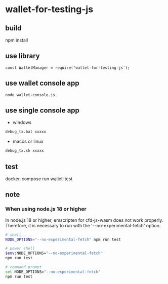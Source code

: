 # wallet-for-testing-js

## build

npm install

## use library

```nodejs
const WalletManager = require('wallet-for-testing-js');
```

## use wallet console app

```nodejs
node wallet-console.js
```

## use single console app

- windows

```bat
debug_tx.bat xxxxx
```

- macos or linux

```sh
debug_tx.sh xxxxx
```

## test

docker-compose run wallet-test

## note

### When using node.js 18 or higher

In node.js 18 or higher, emscripten for cfd-js-wasm does not work properly.
Therefore, it is necessary to run with the '--no-experimental-fetch' option.

```sh
# shell
NODE_OPTIONS="--no-experimental-fetch" npm run test

# power shell
$env:NODE_OPTIONS="--no-experimental-fetch"
npm run test

# command prompt
set NODE_OPTIONS="--no-experimental-fetch"
npm run test
```
